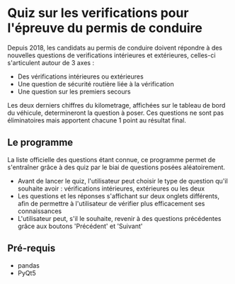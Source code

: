 # Quiz sur les verifications pour l'épreuve du permis de conduire
Depuis 2018, les candidats au permis de conduire doivent répondre à des nouvelles questions 
de verifications intérieures et extérieures, celles-ci s'articulent autour de 3 
axes :
- Des vérifications intérieures ou extérieures
- Une question de sécurité routière liée à la vérification
- Une question sur les premiers secours

Les deux derniers chiffres du kilometrage, affichées sur le tableau de bord du 
véhicule, determineront la question à poser. Ces questions ne sont pas 
éliminatoires mais apportent chacune 1 point au résultat final.

## Le programme
La liste officielle des questions étant connue, ce programme permet de 
s'entraîner grâce à des quiz par le biai de questions posées aléatoirement.
- Avant de lancer le quiz, l'utilisateur peut choisir le type de question qu'il 
souhaite avoir : vérifications intérieures, extérieures ou les deux
- Les questions et les réponses s'affichant sur deux onglets différents, afin de
permettre à l'utilisateur de vérifier plus efficacement ses connaissances
- L'utilisateur peut, s'il le souhaite, revenir à des questions précédentes 
grâce aux boutons 'Précédent' et 'Suivant'

## Pré-requis
- pandas
- PyQt5
